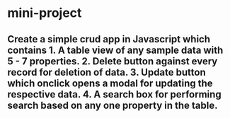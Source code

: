 # mini-project
## Create a simple crud app in Javascript which contains  1. A table view of any sample data with 5 - 7 properties. 2. Delete button against every record for deletion of data. 3. Update button which onclick opens a modal for updating the respective data. 4. A search box for performing search based on any one property in the table.
